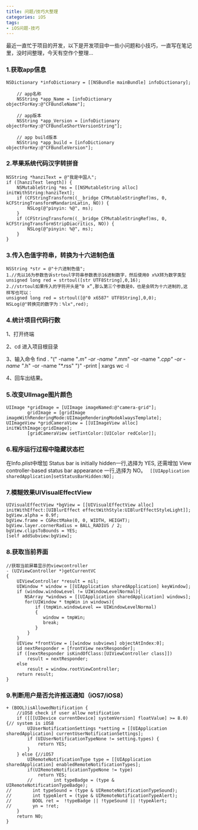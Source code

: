 ```yaml
---
title: 问题/技巧大整理
categories: iOS
tags:
- iOS问题-技巧
---
```

最近一直忙于项目的开发，以下是开发项目中一些小问题和小技巧，一直写在笔记里，没时间整理，今天有空作个整理...
<!-- more -->
### 1.获取app信息
```
NSDictionary *infoDictionary = [[NSBundle mainBundle] infoDictionary];

    // app名称
    NSString *app_Name = [infoDictionary objectForKey:@"CFBundleName"];
    
    // app版本
    NSString *app_Version = [infoDictionary objectForKey:@"CFBundleShortVersionString"];
    
    // app build版本
    NSString *app_build = [infoDictionary objectForKey:@"CFBundleVersion"];    
```

### 2.苹果系统代码汉字转拼音
```
NSString *hanziText = @"我是中国人";  
if ([hanziText length]) {  
    NSMutableString *ms = [[NSMutableString alloc] initWithString:hanziText];  
    if (CFStringTransform((__bridge CFMutableStringRef)ms, 0, kCFStringTransformMandarinLatin, NO)) {  
        NSLog(@"pinyin: %@", ms);  
    }  
    if (CFStringTransform((__bridge CFMutableStringRef)ms, 0, kCFStringTransformStripDiacritics, NO)) {  
        NSLog(@"pinyin: %@", ms);  
    }  
} 
```
### 3.传入色值字符串，转换为十六进制色值
```
NSString *str = @"十六进制色值";
1.//先以16为参数告诉strtoul字符串参数表示16进制数字，然后使用0 x%X转为数字类型
unsigned long red = strtoul([str UTF8String],0,16);
2.//strtoul如果传入的字符开头是“0 x”,那么第三个参数是0，也是会转为十六进制的,这样写也可以：
unsigned long red = strtoul([@"0 x6587" UTF8String],0,0);
NSLog(@"转换完的数字为：%lx",red);
```

### 4.统计项目代码行数
1、打开终端

2、cd 进入项目根目录

3、输入命令 find . "(" -name "*.m" -or -name "*.mm" -or -name "*.cpp" -or -name "*.h" -or -name "*.rss" ")" -print | xargs wc -l

4、回车出结果。


### 5.改变UIImage图片颜色
```
UIImage *gridImage = [UIImage imageNamed:@"camera-grid"];
        gridImage = [gridImage imageWithRenderingMode:UIImageRenderingModeAlwaysTemplate];
UIImageView *gridCameraView = [[UIImageView alloc] initWithImage:gridImage];
        [gridCameraView setTintColor:[UIColor redColor]];
```


### 6.程序运行过程中隐藏状态栏
在Info.plist中增加 Status bar is initially hidden一行,选择为 YES, 还需增加 View controller-based status bar appearance 一行,选择为 NO。
`
[[UIApplication sharedApplication]setStatusBarHidden:NO];`


### 7.模糊效果UIVisualEffectView
```
UIVisualEffectView *bgView = [[UIVisualEffectView alloc] initWithEffect:[UIBlurEffect effectWithStyle:UIBlurEffectStyleLight]];
bgView.alpha = 0.9f;
bgView.frame = CGRectMake(0, 0, WIDTH, HEIGHT);
bgView.layer.cornerRadius = BALL_RADIUS / 2;
bgView.clipsToBounds = YES;
[self addSubview:bgView];
```

### 8.获取当前界面
```
//获取当前屏幕显示的viewcontroller
- (UIViewController *)getCurrentVC
{
    UIViewController *result = nil;
    UIWindow * window = [[UIApplication sharedApplication] keyWindow];
    if (window.windowLevel != UIWindowLevelNormal){
       NSArray *windows = [[UIApplication sharedApplication] windows];
       for(UIWindow * tmpWin in windows){
           if (tmpWin.windowLevel == UIWindowLevelNormal)
           {
              window = tmpWin;
              break;
           }
        }
    }
    UIView *frontView = [[window subviews] objectAtIndex:0];
    id nextResponder = [frontView nextResponder];
    if ([nextResponder isKindOfClass:[UIViewController class]])  
        result = nextResponder;  
    else 
        result = window.rootViewController;  
    return result;  
}
```

### 9.判断用户是否允许推送通知（iOS7/iOS8）
```
+ (BOOL)isAllowedNotification {
    //iOS8 check if user allow notification
    if ([[[UIDevice currentDevice] systemVersion] floatValue] >= 8.0) {// system is iOS8
        UIUserNotificationSettings *setting = [[UIApplication sharedApplication] currentUserNotificationSettings];
        if (UIUserNotificationTypeNone != setting.types) {
            return YES;
        }
    } else {//iOS7
        UIRemoteNotificationType type = [[UIApplication sharedApplication] enabledRemoteNotificationTypes];
        if(UIRemoteNotificationTypeNone != type)
            return YES;
        //        int typeBadge = (type & UIRemoteNotificationTypeBadge);
//        int typeSound = (type & UIRemoteNotificationTypeSound);
//        int typeAlert = (type & UIRemoteNotificationTypeAlert);
//        BOOL ret =  !typeBadge || !typeSound || !typeAlert;
//        yn = !ret;
    }
    return NO;
}
```